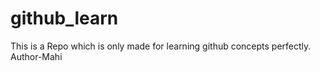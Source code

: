 # github_learn
This is a Repo which is only made for learning github concepts perfectly.
<br>
Author-Mahi
